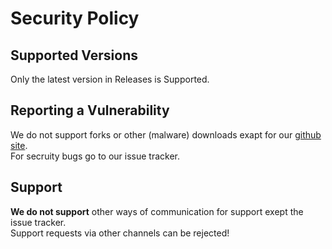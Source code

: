 # Security Policy
## Supported Versions
Only the latest version in Releases is Supported.  
  
## Reporting a Vulnerability

We do not support forks or other (malware) downloads exapt for our [github site](https://github.com/Argantiu/WorldSystem-Updated/).  
For secruity bugs go to our issue tracker. 

## Support

<b>We do not support</b> other ways of communication for support exept the issue tracker.  
  Support requests via other channels can be rejected!